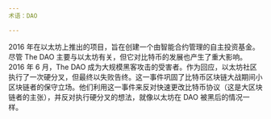 ```yaml
---
术语：DAO

---
```

2016 年在以太坊上推出的项目，旨在创建一个由智能合约管理的自主投资基金。尽管 The DAO 主要与以太坊有关，但它对比特币的发展也产生了重大影响。2016 年 6 月，The DAO 成为大规模黑客攻击的受害者。作为回应，以太坊社区执行了一次硬分叉，但最终以失败告终。这一事件巩固了比特币区块链大战期间小区块链者的保守立场。他们利用这一事件来反对快速更改比特币协议（这是大区块链者的主张），并反对执行硬分叉的想法，就像以太坊在 DAO 被黑后的情况一样。